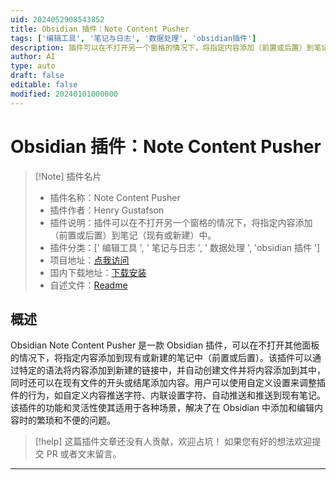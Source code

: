 ```yaml
---
uid: 2024052908543852
title: Obsidian 插件：Note Content Pusher
tags: ['编辑工具', '笔记与日志', '数据处理', 'obsidian插件']
description: 插件可以在不打开另一个窗格的情况下，将指定内容添加（前置或后置）到笔记（现有或新建）中。
author: AI
type: auto
draft: false
editable: false
modified: 20240101000000
---
```


# Obsidian 插件：Note Content Pusher

> [!Note] 插件名片
> - 插件名称：Note Content Pusher
> - 插件作者：Henry Gustafson
> - 插件说明：插件可以在不打开另一个窗格的情况下，将指定内容添加（前置或后置）到笔记（现有或新建）中。
> - 插件分类：[' 编辑工具 ', ' 笔记与日志 ', ' 数据处理 ', 'obsidian 插件 ']
> - 项目地址：[点我访问](https://github.com/lizard-heart/obsidian-note-content-pusher)
> - 国内下载地址：[下载安装](https://pkmer.cn/products/plugin/pluginMarket/?obsidian-note-content-pusher)
> - 自述文件：[Readme](https://ghproxy.net/https://raw.githubusercontent.com/lizard-heart/obsidian-note-content-pusher/master/README.md)

## 概述

Obsidian Note Content Pusher 是一款 Obsidian 插件，可以在不打开其他面板的情况下，将指定内容添加到现有或新建的笔记中（前置或后置）。该插件可以通过特定的语法将内容添加到新建的链接中，并自动创建文件并将内容添加到其中，同时还可以在现有文件的开头或结尾添加内容。用户可以使用自定义设置来调整插件的行为，如自定义内容推送字符、内联设置字符、自动推送和推送到现有笔记。该插件的功能和灵活性使其适用于各种场景，解决了在 Obsidian 中添加和编辑内容时的繁琐和不便的问题。

> [!help]
> 这篇插件文章还没有人贡献，欢迎占坑！
> 如果您有好的想法欢迎提交 PR 或者文末留言。

---




